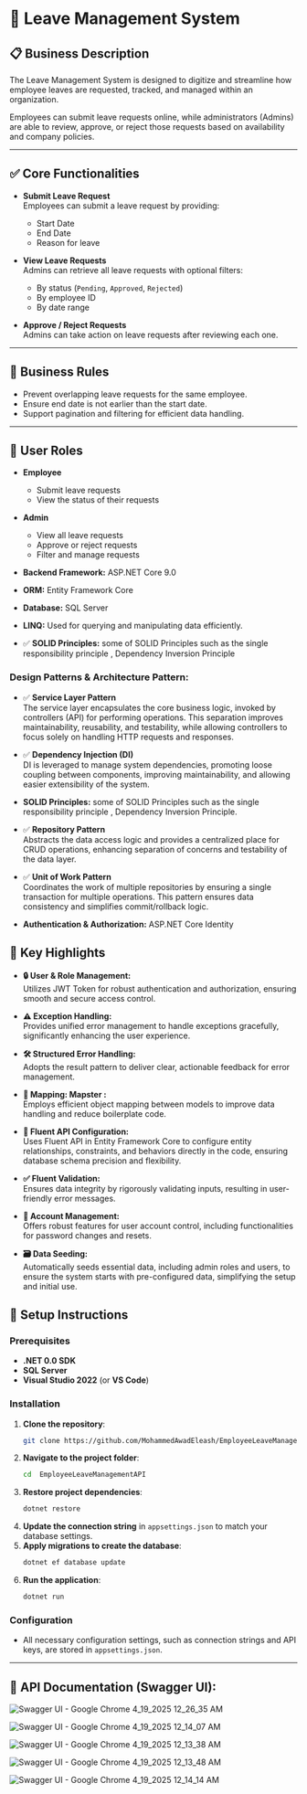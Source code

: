 
# 🧾 Leave Management System

## 📋 Business Description

The Leave Management System is designed to digitize and streamline how employee leaves are requested, tracked, and managed within an organization.

Employees can submit leave requests online, while administrators (Admins) are able to review, approve, or reject those requests based on availability and company policies.

---

## ✅ Core Functionalities

- **Submit Leave Request**  
  Employees can submit a leave request by providing:
  - Start Date
  - End Date
  - Reason for leave

- **View Leave Requests**  
  Admins can retrieve all leave requests with optional filters:
  - By status (`Pending`, `Approved`, `Rejected`)
  - By employee ID
  - By date range

- **Approve / Reject Requests**  
  Admins can take action on leave requests after reviewing each one.

---

## 📌 Business Rules

- Prevent overlapping leave requests for the same employee.
- Ensure end date is not earlier than the start date.
- Support pagination and filtering for efficient data handling.

---

## 👥 User Roles

- **Employee**  
  - Submit leave requests  
  - View the status of their requests

- **Admin**  
  - View all leave requests  
  - Approve or reject requests  
  - Filter and manage requests


- **Backend Framework:** ASP.NET Core 9.0
- **ORM:** Entity Framework Core
- **Database:** SQL Server
-  **LINQ:** Used for querying and manipulating data efficiently.
- ✅ **SOLID Principles:** some of SOLID Principles  such as the single responsibility principle , Dependency Inversion Principle

### Design Patterns & Architecture Pattern:

- ✅ **Service Layer Pattern**  
  The service layer encapsulates the core business logic, invoked by controllers (API) for performing operations. This separation improves maintainability, reusability, and testability, while allowing controllers to focus solely on handling HTTP requests and responses.

- ✅ **Dependency Injection (DI)**  
  DI is leveraged to manage system dependencies, promoting loose coupling between components, improving maintainability, and allowing easier extensibility of the system.
- **SOLID Principles:** some of SOLID Principles  such as the single responsibility principle , Dependency Inversion Principle.

- ✅ **Repository Pattern**  
  Abstracts the data access logic and provides a centralized place for CRUD operations, enhancing separation of concerns and testability of the data layer.
- ✅ **Unit of Work Pattern**  
  Coordinates the work of multiple repositories by ensuring a single transaction for multiple operations. This pattern ensures data consistency and simplifies commit/rollback logic.
- **Authentication & Authorization:** ASP.NET Core Identity

  

## 🚀 Key Highlights

- **🔒 User & Role Management:**  
  Utilizes JWT Token for robust authentication and authorization, ensuring smooth and secure access control.

- **⚠️  Exception Handling:**  
  Provides unified error management to handle exceptions gracefully, significantly enhancing the user experience.

- **🛠️ Structured Error Handling:**  
  Adopts the result pattern to deliver clear, actionable feedback for error management.

- **🔄 Mapping: Mapster :**  
  Employs efficient object mapping between models to improve data handling and reduce boilerplate code.
- **🧠 Fluent API Configuration:**  
  Uses Fluent API in Entity Framework Core to configure entity relationships, constraints, and behaviors directly in the code, ensuring database schema precision and flexibility.
  
- **✅ Fluent Validation:**  
  Ensures data integrity by rigorously validating inputs, resulting in user-friendly error messages.

- **🔑 Account Management:**  
  Offers robust features for user account control, including functionalities for password changes and resets.
  
- **🗃️ Data Seeding:**  
Automatically seeds essential data, including admin roles and users, to ensure the system starts with pre-configured data, simplifying the setup and initial use.

## 🔧 **Setup Instructions**

### **Prerequisites**

- **.NET 0.0 SDK**
- **SQL Server**
- **Visual Studio 2022** (or **VS Code**)

### **Installation**

1. **Clone the repository**:
   ```bash
   git clone https://github.com/MohammedAwadEleash/EmployeeLeaveManagementAPI.git
   ```
2. **Navigate to the project folder**:
   ```bash
   cd  EmployeeLeaveManagementAPI

   ```
3. **Restore project dependencies**:
   ```bash
   dotnet restore
   ```
4. **Update the connection string** in `appsettings.json` to match your database settings.
5. **Apply migrations to create the database**:
   ```bash
   dotnet ef database update
   ```
6. **Run the application**:
   ```bash
   dotnet run
   ```

### **Configuration**

- All necessary configuration settings, such as connection strings and API keys, are stored in `appsettings.json`.

---
## 📖 API Documentation (Swagger UI):

![Swagger UI - Google Chrome 4_19_2025 12_26_35 AM](https://github.com/user-attachments/assets/cd2fd84d-b315-4bbe-bb2c-c214f3573ff7)

![Swagger UI - Google Chrome 4_19_2025 12_14_07 AM](https://github.com/user-attachments/assets/d3707edf-1ea4-4e1d-abb1-854a6de9fb21)

![Swagger UI - Google Chrome 4_19_2025 12_13_38 AM](https://github.com/user-attachments/assets/e3e53e56-8a26-47bd-9524-f698f66175f8)


![Swagger UI - Google Chrome 4_19_2025 12_13_48 AM](https://github.com/user-attachments/assets/5cd87475-2164-4f43-9118-2253e47302de)



![Swagger UI - Google Chrome 4_19_2025 12_14_14 AM](https://github.com/user-attachments/assets/6355d108-1bb1-4825-a422-c9e1cbf2e030)


